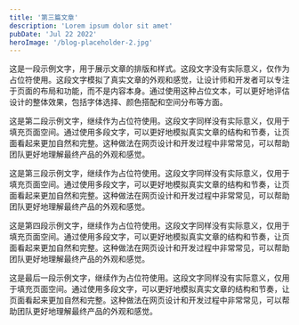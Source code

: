 ```yaml
---
title: '第三篇文章'
description: 'Lorem ipsum dolor sit amet'
pubDate: 'Jul 22 2022'
heroImage: '/blog-placeholder-2.jpg'
---
```


这是一段示例文字，用于展示文章的排版和样式。这段文字没有实际意义，仅作为占位符使用。这段文字模拟了真实文章的外观和感觉，让设计师和开发者可以专注于页面的布局和功能，而不是内容本身。通过使用这种占位文本，可以更好地评估设计的整体效果，包括字体选择、颜色搭配和空间分布等方面。

这是第二段示例文字，继续作为占位符使用。这段文字同样没有实际意义，仅用于填充页面空间。通过使用多段文字，可以更好地模拟真实文章的结构和节奏，让页面看起来更加自然和完整。这种做法在网页设计和开发过程中非常常见，可以帮助团队更好地理解最终产品的外观和感觉。

这是第三段示例文字，继续作为占位符使用。这段文字同样没有实际意义，仅用于填充页面空间。通过使用多段文字，可以更好地模拟真实文章的结构和节奏，让页面看起来更加自然和完整。这种做法在网页设计和开发过程中非常常见，可以帮助团队更好地理解最终产品的外观和感觉。

这是第四段示例文字，继续作为占位符使用。这段文字同样没有实际意义，仅用于填充页面空间。通过使用多段文字，可以更好地模拟真实文章的结构和节奏，让页面看起来更加自然和完整。这种做法在网页设计和开发过程中非常常见，可以帮助团队更好地理解最终产品的外观和感觉。

这是最后一段示例文字，继续作为占位符使用。这段文字同样没有实际意义，仅用于填充页面空间。通过使用多段文字，可以更好地模拟真实文章的结构和节奏，让页面看起来更加自然和完整。这种做法在网页设计和开发过程中非常常见，可以帮助团队更好地理解最终产品的外观和感觉。

